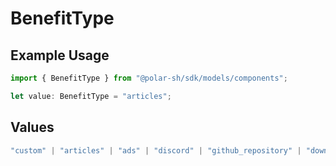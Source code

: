 # BenefitType

## Example Usage

```typescript
import { BenefitType } from "@polar-sh/sdk/models/components";

let value: BenefitType = "articles";
```

## Values

```typescript
"custom" | "articles" | "ads" | "discord" | "github_repository" | "downloadables" | "license_keys"
```